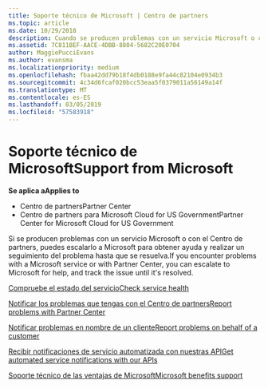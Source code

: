 ```yaml
---
title: Soporte técnico de Microsoft | Centro de partners
ms.topic: article
ms.date: 10/29/2018
description: Cuando se producen problemas con un servicio Microsoft o con el Centro de partners, puedes escalarlo a Microsoft para obtener ayuda y realizar un seguimiento del problema hasta que se resuelva.
ms.assetid: 7C811BEF-AACE-4DBB-8804-5682C20E0704
author: MaggiePucciEvans
ms.author: evansma
ms.localizationpriority: medium
ms.openlocfilehash: fbaa42dd79b18f4db0188e9fa44c82104e0934b3
ms.sourcegitcommit: 4c34d6fcaf020bcc53eaa5f0379011a56149a14f
ms.translationtype: MT
ms.contentlocale: es-ES
ms.lasthandoff: 03/05/2019
ms.locfileid: "57583918"
---
```

# <a name="support-from-microsoft"></a><span data-ttu-id="6ac46-103">Soporte técnico de Microsoft</span><span class="sxs-lookup"><span data-stu-id="6ac46-103">Support from Microsoft</span></span>

<span data-ttu-id="6ac46-104">**Se aplica a**</span><span class="sxs-lookup"><span data-stu-id="6ac46-104">**Applies to**</span></span>

-  <span data-ttu-id="6ac46-105">Centro de partners</span><span class="sxs-lookup"><span data-stu-id="6ac46-105">Partner Center</span></span>
-  <span data-ttu-id="6ac46-106">Centro de partners para Microsoft Cloud for US Government</span><span class="sxs-lookup"><span data-stu-id="6ac46-106">Partner Center for Microsoft Cloud for US Government</span></span>


<span data-ttu-id="6ac46-107">Si se producen problemas con un servicio Microsoft o con el Centro de partners, puedes escalarlo a Microsoft para obtener ayuda y realizar un seguimiento del problema hasta que se resuelva.</span><span class="sxs-lookup"><span data-stu-id="6ac46-107">If you encounter problems with a Microsoft service or with Partner Center, you can escalate to Microsoft for help, and track the issue until it's resolved.</span></span>

[<span data-ttu-id="6ac46-108">Compruebe el estado del servicio</span><span class="sxs-lookup"><span data-stu-id="6ac46-108">Check service health</span></span>](check-service-health.md)

[<span data-ttu-id="6ac46-109">Notificar los problemas que tengas con el Centro de partners</span><span class="sxs-lookup"><span data-stu-id="6ac46-109">Report problems with Partner Center</span></span>](report-problems-with-partner-center.md)

[<span data-ttu-id="6ac46-110">Notificar problemas en nombre de un cliente</span><span class="sxs-lookup"><span data-stu-id="6ac46-110">Report problems on behalf of a customer</span></span>](report-problems-on-behalf-of-a-customer.md)

[<span data-ttu-id="6ac46-111">Recibir notificaciones de servicio automatizada con nuestras API</span><span class="sxs-lookup"><span data-stu-id="6ac46-111">Get automated service notifications with our APIs</span></span>](get-automated-service-notifications-with-our-apis.md)

[<span data-ttu-id="6ac46-112">Soporte técnico de las ventajas de Microsoft</span><span class="sxs-lookup"><span data-stu-id="6ac46-112">Microsoft benefits support</span></span>](https://partner.microsoft.com/support/contact-support)

 

 



